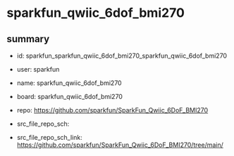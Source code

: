 # sparkfun_qwiic_6dof_bmi270
 
## summary 
* id: sparkfun_sparkfun_qwiic_6dof_bmi270_sparkfun_qwiic_6dof_bmi270
* user: sparkfun
* name: sparkfun_qwiic_6dof_bmi270
* board: sparkfun_qwiic_6dof_bmi270
* repo: https://github.com/sparkfun/SparkFun_Qwiic_6DoF_BMI270



* src_file_repo_sch: 
* src_file_repo_sch_link: https://github.com/sparkfun/SparkFun_Qwiic_6DoF_BMI270/tree/main/






